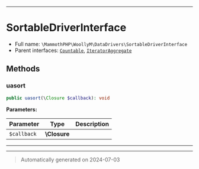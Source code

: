 ***

# SortableDriverInterface





* Full name: `\MammothPHP\WoollyM\DataDrivers\SortableDriverInterface`
* Parent interfaces: [`Countable`](../../../Countable.md), [`IteratorAggregate`](../../../IteratorAggregate.md)


## Methods


### uasort



```php
public uasort(\Closure $callback): void
```








**Parameters:**

| Parameter | Type | Description |
|-----------|------|-------------|
| `$callback` | **\Closure** |  |





***


***
> Automatically generated on 2024-07-03
